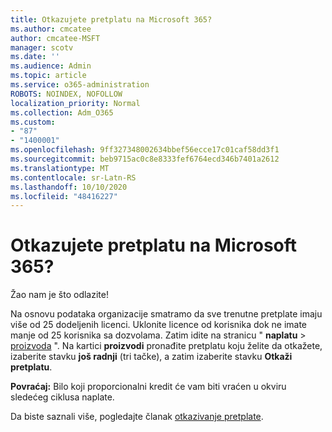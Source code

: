 ```yaml
---
title: Otkazujete pretplatu na Microsoft 365?
ms.author: cmcatee
author: cmcatee-MSFT
manager: scotv
ms.date: ''
ms.audience: Admin
ms.topic: article
ms.service: o365-administration
ROBOTS: NOINDEX, NOFOLLOW
localization_priority: Normal
ms.collection: Adm_O365
ms.custom:
- "87"
- "1400001"
ms.openlocfilehash: 9ff327348002634bbef56ecce17c01caf58dd3f1
ms.sourcegitcommit: beb9715ac0c8e8333fef6764ecd346b7401a2612
ms.translationtype: MT
ms.contentlocale: sr-Latn-RS
ms.lasthandoff: 10/10/2020
ms.locfileid: "48416227"
---
```

# <a name="canceling-your-microsoft-365-subscription"></a>Otkazujete pretplatu na Microsoft 365?

Žao nam je što odlazite!
  
Na osnovu podataka organizacije smatramo da sve trenutne pretplate imaju više od 25 dodeljenih licenci. Uklonite licence od korisnika dok ne imate manje od 25 korisnika sa dozvolama. Zatim idite na stranicu " **naplatu** \> [proizvoda](https://go.microsoft.com/fwlink/p/?linkid=842054) ". Na kartici **proizvodi** pronađite pretplatu koju želite da otkažete, izaberite stavku **još radnji** (tri tačke), a zatim izaberite stavku **Otkaži pretplatu**.

**Povraćaj:** Bilo koji proporcionalni kredit će vam biti vraćen u okviru sledećeg ciklusa naplate.

Da biste saznali više, pogledajte članak [otkazivanje pretplate](https://docs.microsoft.com/microsoft-365/commerce/subscriptions/cancel-your-subscription).